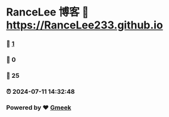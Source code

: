# RanceLee 博客 :link: https://RanceLee233.github.io 
### :page_facing_up: [1](https://RanceLee233.github.io/tag.html) 
### :speech_balloon: 0 
### :hibiscus: 25 
### :alarm_clock: 2024-07-11 14:32:48 
### Powered by :heart: [Gmeek](https://github.com/Meekdai/Gmeek)
